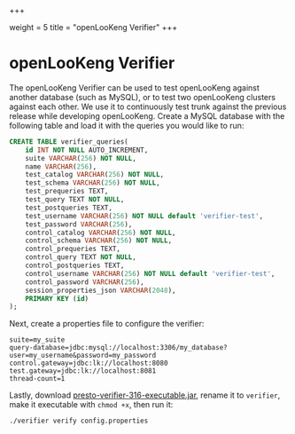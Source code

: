 +++

weight = 5
title = "openLooKeng Verifier"
+++

# openLooKeng Verifier

The openLooKeng Verifier can be used to test openLooKeng against another database (such as MySQL), or to test two openLooKeng clusters against each other. We use it to continuously test trunk against the previous release while developing openLooKeng. Create a MySQL database with the following table and load it with the queries you would like to run:

``` sql
CREATE TABLE verifier_queries(
    id INT NOT NULL AUTO_INCREMENT,
    suite VARCHAR(256) NOT NULL,
    name VARCHAR(256),
    test_catalog VARCHAR(256) NOT NULL,
    test_schema VARCHAR(256) NOT NULL,
    test_prequeries TEXT,
    test_query TEXT NOT NULL,
    test_postqueries TEXT,
    test_username VARCHAR(256) NOT NULL default 'verifier-test',
    test_password VARCHAR(256),
    control_catalog VARCHAR(256) NOT NULL,
    control_schema VARCHAR(256) NOT NULL,
    control_prequeries TEXT,
    control_query TEXT NOT NULL,
    control_postqueries TEXT,
    control_username VARCHAR(256) NOT NULL default 'verifier-test',
    control_password VARCHAR(256),
    session_properties_json VARCHAR(2048),
    PRIMARY KEY (id)
);
```

Next, create a properties file to configure the verifier:

``` properties
suite=my_suite
query-database=jdbc:mysql://localhost:3306/my_database?user=my_username&password=my_password
control.gateway=jdbc:lk://localhost:8080
test.gateway=jdbc:lk://localhost:8081
thread-count=1
```

Lastly, download [presto-verifier-316-executable.jar](https://repo1.maven.org/maven2/io/hetu/core/presto-verifier/316/presto-verifier-316-executable.jar), rename it to `verifier`, make it executable with `chmod +x`, then run it:

``` shell
./verifier verify config.properties
```

